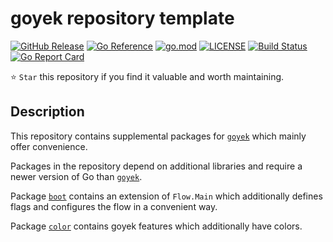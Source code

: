 # goyek repository template

[![GitHub Release](https://img.shields.io/github/v/release/goyek/x)](https://github.com/goyek/x/releases)
[![Go Reference](https://pkg.go.dev/badge/github.com/goyek/x.svg)](https://pkg.go.dev/github.com/goyek/x)
[![go.mod](https://img.shields.io/github/go-mod/go-version/goyek/x)](go.mod)
[![LICENSE](https://img.shields.io/github/license/goyek/x)](LICENSE)
[![Build Status](https://img.shields.io/github/workflow/status/goyek/x/build)](https://github.com/goyek/x/actions?query=workflow%3Abuild+branch%3Amain)
[![Go Report Card](https://goreportcard.com/badge/github.com/goyek/x)](https://goreportcard.com/report/github.com/goyek/x)

⭐ `Star` this repository if you find it valuable and worth maintaining.

## Description

This repository contains supplemental packages for [`goyek`](https://github.com/goyek/goyek)
which mainly offer convenience.

Packages in the repository depend on additional libraries
and require a newer version of Go than [`goyek`](https://github.com/goyek/goyek).

Package [`boot`](https://pkg.go.dev/github.com/goyek/x/boot)
contains an extension of `Flow.Main` which additionally
defines flags and configures the flow in a convenient way.

Package [`color`](https://pkg.go.dev/github.com/goyek/x/color)
contains goyek features which additionally have colors.

<!-- Package `cmd`  offers functions for running programs in a Shell-like way. -->
